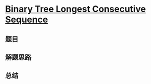 # [Binary Tree Longest Consecutive Sequence](https://leetcode.com/problems/binary-tree-longest-consecutive-sequence/)
## 题目


## 解题思路


## 总结



